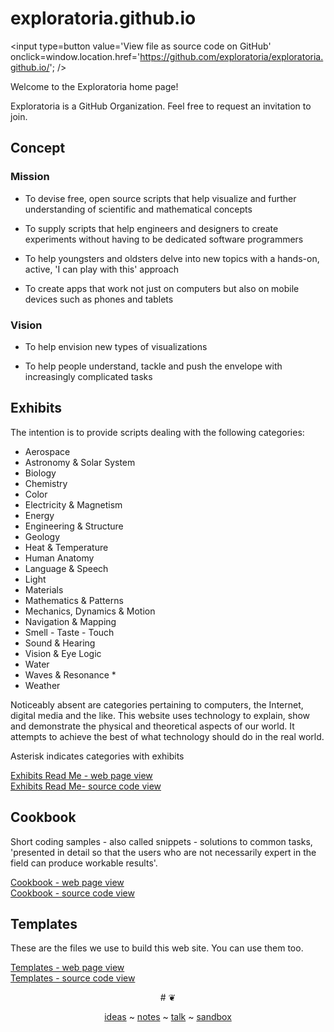 exploratoria.github.io
===
<span style=display:none; >[View as web page]( http://exploratoria.github.io/ "View file as a web page." ) </span>
<input type=button value='View file as source code on GitHub' onclick=window.location.href='https://github.com/exploratoria/exploratoria.github.io/'; />

Welcome to the Exploratoria home page!

Exploratoria is a GitHub Organization. Feel free to request an invitation to join. 


## Concept

### Mission  
<!-- a statement of a rationale, applicable now as well as in the future -->
* To devise free, open source scripts that help visualize and further understanding of scientific and mathematical concepts

* To supply scripts that help engineers and designers to create experiments without having to be dedicated software programmers

* To help youngsters and oldsters delve into new topics with a hands-on, active, 'I can play with this' approach

* To create apps that work not just on computers but also on mobile devices such as phones and tablets

### Vision  
<!--  a descriptive picture of a desired future state -->

* To help envision new types of visualizations

* To help people understand, tackle and push the envelope with increasingly complicated tasks


## Exhibits

The intention is to provide scripts dealing with the following categories:

* Aerospace
* Astronomy & Solar System
* Biology
* Chemistry
* Color
* Electricity & Magnetism
* Energy
* Engineering & Structure
* Geology
* Heat & Temperature
* Human Anatomy
* Language & Speech
* Light
* Materials
* Mathematics & Patterns
* Mechanics, Dynamics & Motion
* Navigation & Mapping
* Smell - Taste - Touch
* Sound & Hearing
* Vision & Eye Logic
* Water
* Waves & Resonance *
* Weather

Noticeably absent are categories pertaining to computers, the Internet, digital media and the like. 
This website uses technology to explain, show and demonstrate the physical and theoretical aspects of our world. 
It attempts to achieve the best of what technology should do in the real world.

Asterisk indicates categories with exhibits 

[Exhibits Read Me - web page view]( http://exploratoria.github.io/exhibits/ )  
[Exhibits Read Me- source code view](  https://github.com/exploratoria/exploratoria.github.io/tree/master/exhibits/ )


## Cookbook

Short coding samples - also called snippets - solutions to common tasks, 'presented in detail so that the users who are not necessarily expert in the field can produce workable results'.

[Cookbook - web page view]( http://exploratoria.github.io/cookbook/ )  
[Cookbook - source code view](  https://github.com/exploratoria/exploratoria.github.io/tree/master/cookbook/ )


## Templates

These are the files we use to build this web site. You can use them too.

[Templates - web page view]( http://exploratoria.github.io/templates/ )  
[Templates - source code view](  https://github.com/exploratoria/exploratoria.github.io/tree/master/templates/ )


<center>
# &#x2766;

[ideas]( #ideas.md ) ~ [notes]( #notes.md ) ~ [talk]( #talk.md ) ~ [sandbox]( #./sandbox/readme.md )
</center>
